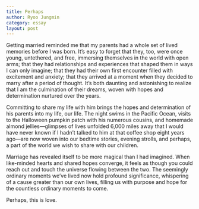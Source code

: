 ```yaml
---
title: Perhaps
author: Ryoo Jungmin
category: essay
layout: post
---
```


Getting married reminded me that my parents had a whole set of lived memories before I was born. It’s easy to forget that they, too, were once young, untethered, and free, immersing themselves in the world with open arms; that they had relationships and experiences that shaped them in ways I can only imagine; that they had their own first encounter filled with excitement and anxiety; that they arrived at a moment when they decided to marry after a period of thought. It’s both daunting and astonishing to realize that I am the culmination of their dreams, woven with hopes and determination nurtured over the years.

Committing to share my life with him brings the hopes and determination of his parents into my life, our life. The night swims in the Pacific Ocean, visits to the Halloween pumpkin patch with his numerous cousins, and homemade almond jellies—glimpses of lives unfolded 6,000 miles away that I would have never known if I hadn’t talked to him at that coffee shop eight years ago—are now woven into our bedtime stories, evening strolls, and perhaps, a part of the world we wish to share with our children.

Marriage has revealed itself to be more magical than I had imagined. When like-minded hearts and shared hopes converge, it feels as though you could reach out and touch the universe flowing between the two. The seemingly ordinary moments we’ve lived now hold profound significance, whispering of a cause greater than our own lives, filling us with purpose and hope for the countless ordinary moments to come.

Perhaps, this is love.